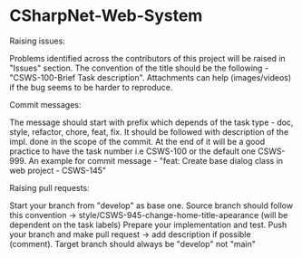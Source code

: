 # CSharpNet-Web-System

Raising issues:

Problems identified across the contributors of this project will be raised in "Issues" section.
The convention of the title should be the following - "CSWS-100-Brief Task description".
Attachments can help (images/videos) if the bug seems to be harder to reproduce.

Commit messages:

The message should start with prefix which depends of the task type - doc, style, refactor, chore, feat, fix.
It should be followed with description of the impl. done in the scope of the commit.
At the end of it will be a good practice to have the task number i.e CSWS-100 or the default one CSWS-999.
An example for commit message - "feat: Create base dialog class in web project - CSWS-145"

Raising pull requests:

Start your branch from "develop" as base one.
Source branch should follow this convention -> style/CSWS-945-change-home-title-apearance (will be dependent on the task labels)
Prepare your implementation and test.
Push your branch and make pull request -> add description if possible (comment).
Target branch should always be "develop" not "main"
